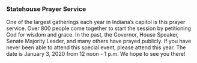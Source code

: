 ### Statehouse Prayer Service

One of the largest gatherings each year in Indiana’s capitol is this prayer service. Over 800 people come together to start the session by petitioning God for wisdom and grace. In the past, the Governor, House Speaker, Senate Majority Leader, and many others have prayed publicly. If you have never been able to attend this special event, please attend this year. The date is January 3, 2020 from 12 noon - 1 p.m. We hope to see you there!
